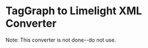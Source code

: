 TagGraph to Limelight XML Converter
==================================

Note: This converter is not done--do not use.
